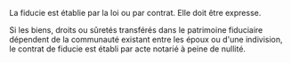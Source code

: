 La fiducie est établie par la loi ou par contrat. Elle doit être expresse.


  

Si les biens, droits ou sûretés transférés dans le patrimoine fiduciaire dépendent de la communauté existant entre les époux ou d'une indivision, le contrat de fiducie est établi par acte notarié à peine de nullité. 


  
